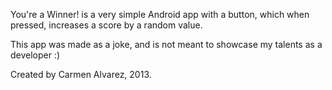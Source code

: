 You're a Winner! is a very simple Android app with a button, which when pressed, increases a score by a random value.

This app was made as a joke, and is not meant to showcase my talents as a developer :)

Created by Carmen Alvarez, 2013.
